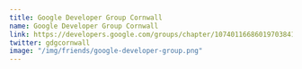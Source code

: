 ```yaml
---
title: Google Developer Group Cornwall
name: Google Developer Group Cornwall
link: https://developers.google.com/groups/chapter/107401166860197038411/
twitter: gdgcornwall
image: "/img/friends/google-developer-group.png"
---
```


